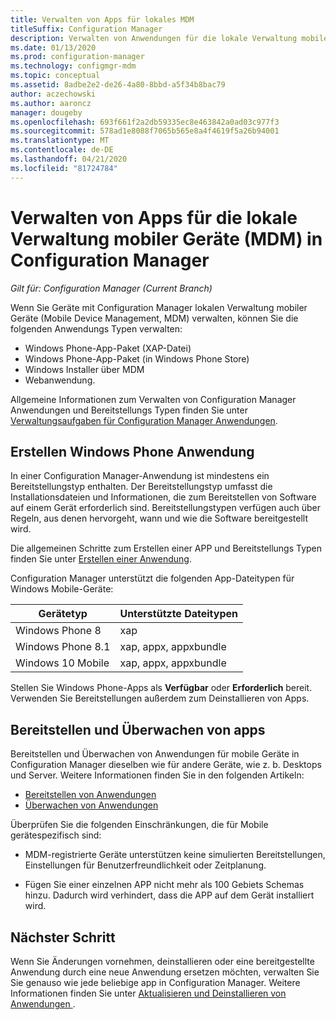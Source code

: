 ```yaml
---
title: Verwalten von Apps für lokales MDM
titleSuffix: Configuration Manager
description: Verwalten von Anwendungen für die lokale Verwaltung mobiler Geräte (Mobile Device Management, MDM) in Configuration Manager.
ms.date: 01/13/2020
ms.prod: configuration-manager
ms.technology: configmgr-mdm
ms.topic: conceptual
ms.assetid: 8adbe2e2-de26-4a80-8bbd-a5f34b8bac79
author: aczechowski
ms.author: aaroncz
manager: dougeby
ms.openlocfilehash: 693f661f2a2db59335ec8e463842a0ad03c977f3
ms.sourcegitcommit: 578ad1e8088f7065b565e8a4f4619f5a26b94001
ms.translationtype: MT
ms.contentlocale: de-DE
ms.lasthandoff: 04/21/2020
ms.locfileid: "81724784"
---
```

# <a name="manage-apps-for-on-premises-mdm-in-configuration-manager"></a>Verwalten von Apps für die lokale Verwaltung mobiler Geräte (MDM) in Configuration Manager

*Gilt für: Configuration Manager (Current Branch)*

Wenn Sie Geräte mit Configuration Manager lokalen Verwaltung mobiler Geräte (Mobile Device Management, MDM) verwalten, können Sie die folgenden Anwendungs Typen verwalten:

- Windows Phone-App-Paket (XAP-Datei)
- Windows Phone-App-Paket (in Windows Phone Store)
- Windows Installer über MDM
- Webanwendung.

Allgemeine Informationen zum Verwalten von Configuration Manager Anwendungen und Bereitstellungs Typen finden Sie unter [Verwaltungsaufgaben für Configuration Manager Anwendungen](../../apps/deploy-use/management-tasks-applications.md).

## <a name="create-windows-phone-application"></a><a name="bkmk_winphone"></a>Erstellen Windows Phone Anwendung

In einer Configuration Manager-Anwendung ist mindestens ein Bereitstellungstyp enthalten. Der Bereitstellungstyp umfasst die Installationsdateien und Informationen, die zum Bereitstellen von Software auf einem Gerät erforderlich sind. Bereitstellungstypen verfügen auch über Regeln, aus denen hervorgeht, wann und wie die Software bereitgestellt wird.

Die allgemeinen Schritte zum Erstellen einer APP und Bereitstellungs Typen finden Sie unter [Erstellen einer Anwendung](../../apps/deploy-use/create-applications.md#bkmk_create).

Configuration Manager unterstützt die folgenden App-Dateitypen für Windows Mobile-Geräte:

|Gerätetyp|Unterstützte Dateitypen|
|-----------------|---------------------|
|Windows Phone 8|xap|
|Windows Phone 8.1|xap, appx, appxbundle|
|Windows 10 Mobile|xap, appx, appxbundle|

Stellen Sie Windows Phone-Apps als **Verfügbar** oder **Erforderlich** bereit. Verwenden Sie Bereitstellungen außerdem zum Deinstallieren von Apps.

## <a name="deploy-and-monitor-apps"></a>Bereitstellen und Überwachen von apps

Bereitstellen und Überwachen von Anwendungen für mobile Geräte in Configuration Manager dieselben wie für andere Geräte, wie z. b. Desktops und Server. Weitere Informationen finden Sie in den folgenden Artikeln:

- [Bereitstellen von Anwendungen](../../apps/deploy-use/deploy-applications.md)
- [Überwachen von Anwendungen](../../apps/deploy-use/monitor-applications-from-the-console.md)

Überprüfen Sie die folgenden Einschränkungen, die für Mobile gerätespezifisch sind:

- MDM-registrierte Geräte unterstützen keine simulierten Bereitstellungen, Einstellungen für Benutzerfreundlichkeit oder Zeitplanung.

- Fügen Sie einer einzelnen APP nicht mehr als 100 Gebiets Schemas hinzu. Dadurch wird verhindert, dass die APP auf dem Gerät installiert wird.

## <a name="next-step"></a>Nächster Schritt

Wenn Sie Änderungen vornehmen, deinstallieren oder eine bereitgestellte Anwendung durch eine neue Anwendung ersetzen möchten, verwalten Sie Sie genauso wie jede beliebige app in Configuration Manager. Weitere Informationen finden Sie unter [Aktualisieren und Deinstallieren von Anwendungen ](../../apps/deploy-use/update-and-retire-applications.md).
